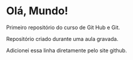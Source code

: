 # Olá, Mundo!
 Primeiro repositório do curso de Git Hub e Git.

Repositório criado durante uma aula gravada.

Adicionei essa linha diretamente pelo site github.
